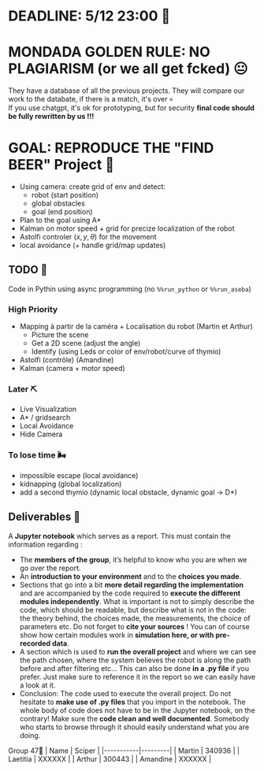 # DEADLINE: 5/12 23:00 🎯

# MONDADA GOLDEN RULE: NO PLAGIARISM (or we all get fcked) 😐
They have a database of all the previous projects. They will compare our work to the databate, if there is a match, it's over 💀 <br>
If you use chatgpt, it's ok for prototyping, but for security **final code should be fully rewritten by us !!!**

# GOAL: REPRODUCE THE "FIND BEER" Project 🍺
- Using camera: create grid of env and detect:
  - robot (start position)
  - global obstacles
  - goal (end position)
- Plan to the goal using A*
- Kalman on motor speed + grid for precize localization of the robot
- Astolfi controler $(x,y,\theta)$ for the movement
- local avoidance (+ handle grid/map updates)

## TODO 🔨
Code in Pythin using async programming (no `%%run_python` or `%%run_aseba`)
### High Priority
- Mapping à partir de la caméra + Localisation du robot (Martin et Arthur)
  - Picture the scene
  - Get a 2D scene (adjust the angle)
  - Identify (using Leds or color of env/robot/curve of thymio)
- Astolfi (contrôle) (Amandine)
- Kalman (camera + motor speed)

### Later ⛏️
- Live Visualization
- A* / gridsearch
- Local Avoidance
- Hide Camera

### To lose time 🌬️
- impossible escape (local avoidance)
- kidnapping (global localization)
- add a second thymio (dynamic local obstacle, dynamic goal $\rightarrow$ D*)

## Deliverables 📩
A **Jupyter notebook** which serves as a report. This must contain the information regarding :
- The **members of the group**, it’s helpful to know who you are when we go over the report.
- An **introduction to your environment** and to the **choices you made**.
- Sections that go into a bit **more detail regarding the implementation** and are accompanied by the code required to **execute the different modules independently**. What is important is not to simply describe the code, which should be readable, but describe what is not in the code: the theory behind, the choices made, the measurements, the choice of parameters etc. Do not forget to **cite your sources** ! You can of course show how certain modules work in **simulation here, or with pre-recorded data**.
- A section which is used to **run the overall project** and where we can see the path chosen, where the system believes the robot is along the path before and after filtering etc… This can also be done **in a .py file** if you prefer. Just make sure to reference it in the report so we can easily have a look at it.
- Conclusion: The code used to execute the overall project. Do not hesitate to **make use of .py files** that you import in the notebook. The whole body of code does not have to be in the Jupyter notebook, on the contrary! Make sure the **code clean and well documented**. Somebody who starts to browse through it should easily understand what you are doing.


Group 47🤺
| Name      | Sciper      |
|-----------|---------|
| Martin    | 340936  |
| Laetitia  | XXXXXX  |
| Arthur    | 300443  |
| Amandine  | XXXXXX  |

